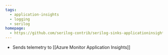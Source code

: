 ```yaml
---
tags:
  - application-insights
  - logging
  - serilog
homepage:
  - https://github.com/serilog-contrib/serilog-sinks-applicationinsights
---
```

- Sends telemetry to [[Azure Monitor Application Insights]]